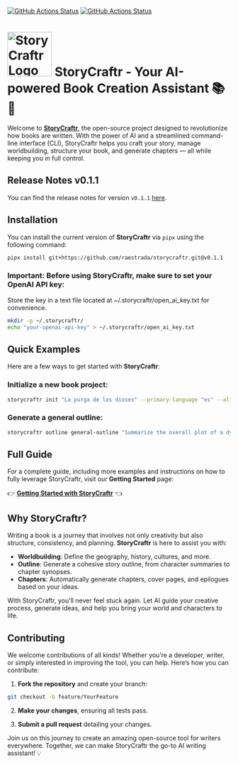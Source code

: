 [![GitHub Actions Status](https://github.com/raestrada/storycraftr/actions/workflows/pre-commit.yml/badge.svg)](https://github.com/raestrada/storycraftr/actions)
[![GitHub Actions Status](https://github.com/raestrada/storycraftr/actions/workflows/pytest.yml/badge.svg)](https://github.com/raestrada/storycraftr/actions)

# <img src="https://res.cloudinary.com/dyknhuvxt/image/upload/f_auto,q_auto/ofhhkf6f7bryfgvbxxwc" alt="StoryCraftr Logo" width="100" height="100"> StoryCraftr - Your AI-powered Book Creation Assistant 📚🤖

Welcome to [**StoryCraftr**](https://storycraftr.app), the open-source project designed to revolutionize how books are written. With the power of AI and a streamlined command-line interface (CLI), StoryCraftr helps you craft your story, manage worldbuilding, structure your book, and generate chapters — all while keeping you in full control.

## Release Notes v0.1.1

You can find the release notes for version `v0.1.1` [here](https://github.com/raestrada/storycraftr/releases/tag/v0.1.1).

## Installation

You can install the current version of **StoryCraftr** via `pipx` using the following command:

```bash
pipx install git+https://github.com/raestrada/storycraftr.git@v0.1.1
```

### Important: Before using StoryCraftr, make sure to set your OpenAI API key:

Store the key in a text file located at ~/.storycraftr/open_ai_key.txt for convenience.

```bash
mkdir -p ~/.storycraftr/
echo "your-openai-api-key" > ~/.storycraftr/open_ai_key.txt
```

## Quick Examples

Here are a few ways to get started with **StoryCraftr**:

### Initialize a new book project:

```bash
storycraftr init "La purga de los dioses" --primary-language "es" --alternate-languages "en" --author "Rodrigo Estrada" --genre "science fiction" --behavior "behavior.txt"
```

### Generate a general outline:

```bash
storycraftr outline general-outline "Summarize the overall plot of a dystopian science fiction where advanced technology, resembling magic, has led to the fall of humanity’s elite and the rise of a manipulative villain who seeks to destroy both the ruling class and the workers."
```

## Full Guide

For a complete guide, including more examples and instructions on how to fully leverage StoryCraftr, visit our **Getting Started** page:

👉 [**Getting Started with StoryCraftr**](https://storycraftr.app/getting_started.html) 👈

## Why StoryCraftr?

Writing a book is a journey that involves not only creativity but also structure, consistency, and planning. **StoryCraftr** is here to assist you with:
- **Worldbuilding**: Define the geography, history, cultures, and more.
- **Outline**: Generate a cohesive story outline, from character summaries to chapter synopses.
- **Chapters**: Automatically generate chapters, cover pages, and epilogues based on your ideas.

With StoryCraftr, you'll never feel stuck again. Let AI guide your creative process, generate ideas, and help you bring your world and characters to life.

## Contributing

We welcome contributions of all kinds! Whether you’re a developer, writer, or simply interested in improving the tool, you can help. Here’s how you can contribute:

1. **Fork the repository** and create your branch:
```bash
git checkout -b feature/YourFeature
```

2. **Make your changes**, ensuring all tests pass.

3. **Submit a pull request** detailing your changes.

Join us on this journey to create an amazing open-source tool for writers everywhere. Together, we can make StoryCraftr the go-to AI writing assistant! 💡
